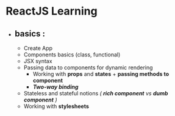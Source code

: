 # ReactJS Learning 
- ## basics :
    - Create App
    - Components basics (class, functional)
    - JSX syntax
    - Passing data to components for dynamic rendering
        - Working with **props** and **states** + **passing methods to component**
        - ***Two-way binding***
    - Stateless and stateful notions *( **rich component** vs **dumb component** )*
    - Working with **stylesheets**